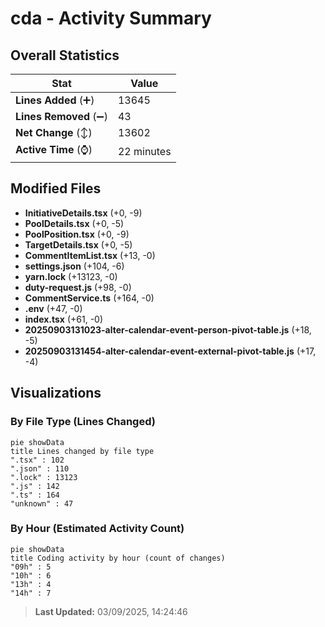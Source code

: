 # cda - Activity Summary 

## Overall Statistics

| Stat                   | Value                                                             |
| ---------------------- | ----------------------------------------------------------------- |
| **Lines Added** (➕)   | 13645                                          |
| **Lines Removed** (➖) | 43                                        |
| **Net Change** (↕)    | 13602                |
| **Active Time** (⌚)   | 22 minutes |


## Modified Files
- **InitiativeDetails.tsx** (+0, -9)
- **PoolDetails.tsx** (+0, -5)
- **PoolPosition.tsx** (+0, -9)
- **TargetDetails.tsx** (+0, -5)
- **CommentItemList.tsx** (+13, -0)
- **settings.json** (+104, -6)
- **yarn.lock** (+13123, -0)
- **duty-request.js** (+98, -0)
- **CommentService.ts** (+164, -0)
- **.env** (+47, -0)
- **index.tsx** (+61, -0)
- **20250903131023-alter-calendar-event-person-pivot-table.js** (+18, -5)
- **20250903131454-alter-calendar-event-external-pivot-table.js** (+17, -4)

## Visualizations

### By File Type (Lines Changed)

```mermaid
pie showData
title Lines changed by file type
".tsx" : 102
".json" : 110
".lock" : 13123
".js" : 142
".ts" : 164
"unknown" : 47
```

### By Hour (Estimated Activity Count)

```mermaid
pie showData
title Coding activity by hour (count of changes)
"09h" : 5
"10h" : 6
"13h" : 4
"14h" : 7
```


> **Last Updated:** 03/09/2025, 14:24:46